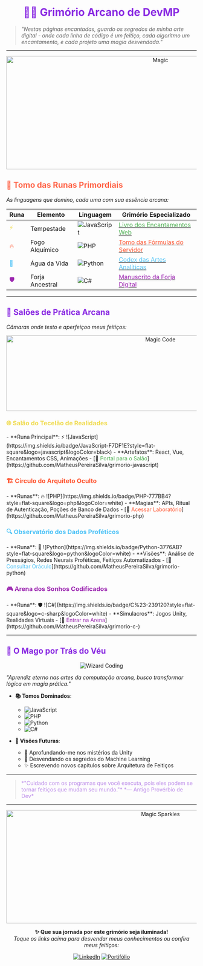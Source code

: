 <h1 align="center" style="color: #8A2BE2;">🧙‍♂️ Grimório Arcano de DevMP</h1>

> *"Nestas páginas encantadas, guardo os segredos de minha arte digital - onde cada linha de código é um feitiço, cada algoritmo um encantamento, e cada projeto uma magia desvendada."*

---

<div align="center">
  <img src="https://media1.giphy.com/media/v1.Y2lkPTc5MGI3NjExcnE4d3dnNnB6dDA3M3B6bDNwbDJyajFpMm9kaHlubzBubWo0cDVlOCZlcD12MV9pbnRlcm5hbF9naWZfYnlfaWQmY3Q9Zw/XGbU8CyGpRdgh5wY4f/giphy.gif" alt="Magic" width="800" height="300">
</div>

## <h2 style="color: #FF6347">📜 Tomo das Runas Primordiais</h2>

*As linguagens que domino, cada uma com sua essência arcana:*

| Runa | Elemento | Linguagem | Grimório Especializado |
|------|----------|-----------|------------------------|
| <span style="color: #F0DB4F">⚡</span> | Tempestade | ![JavaScript](https://img.shields.io/badge/JavaScript-F7DF1E?style=flat-square&logo=javascript&logoColor=black) | [<span style="color: #4CAF50">Livro dos Encantamentos Web</span>](https://github.com/MatheusPereiraSilva/grimorio-javascript) |
| <span style="color: #FF5733">🔥</span> | Fogo Alquímico | ![PHP](https://img.shields.io/badge/PHP-777BB4?style=flat-square&logo=php&logoColor=white) | [<span style="color: #FF5733">Tomo das Fórmulas do Servidor</span>](https://github.com/MatheusPereiraSilva/grimorio-php) |
| <span style="color: #4FC3F7">🌊</span> | Água da Vida | ![Python](https://img.shields.io/badge/Python-3776AB?style=flat-square&logo=python&logoColor=white) | [<span style="color: #4FC3F7">Codex das Artes Analíticas</span>](https://github.com/MatheusPereiraSilva/grimorio-python) |
| <span style="color: #9C27B0">🛡️</span> | Forja Ancestral | ![C#](https://img.shields.io/badge/C%23-239120?style=flat-square&logo=c-sharp&logoColor=white) | [<span style="color: #9C27B0">Manuscrito da Forja Digital</span>](https://github.com/MatheusPereiraSilva/grimorio-c-) |

---

<h2 style="color: #8A2BE2">🏰 Salões de Prática Arcana</h2>

*Câmaras onde testo e aperfeiçoo meus feitiços:*

<div align="center">
  <img src="https://media3.giphy.com/media/v1.Y2lkPTc5MGI3NjExamt1M2xkbnRrOTU1Yzdmc3YzamZ5YjFrNzJnZGFwZmU5ajQ2Y21odiZlcD12MV9pbnRlcm5hbF9naWZfYnlfaWQmY3Q9Zw/72jjz44lNYqypo0qRZ/giphy.gif" width="800" height="200" alt="Magic Code">
</div>

<h3 style="color: #F0DB4F">🌐 Salão do Tecelão de Realidades</h3>
- **Runa Principal**: ⚡ ![JavaScript](https://img.shields.io/badge/JavaScript-F7DF1E?style=flat-square&logo=javascript&logoColor=black)
- **Artefatos**: React, Vue, Encantamentos CSS, Animações
- [🔮 <span style="color: #4CAF50">Portal para o Salão</span>](https://github.com/MatheusPereiraSilva/grimorio-javascript)

<h3 style="color: #FF5733">🏗️ Círculo do Arquiteto Oculto</h3>
- **Runas**: 🔥 ![PHP](https://img.shields.io/badge/PHP-777BB4?style=flat-square&logo=php&logoColor=white)
- **Magias**: APIs, Ritual de Autenticação, Poções de Banco de Dados
- [🧪 <span style="color: #FF5733">Acessar Laboratório</span>](https://github.com/MatheusPereiraSilva/grimorio-php)

<h3 style="color: #4FC3F7">🔍 Observatório dos Dados Proféticos</h3>
- **Runa**: 🌊 ![Python](https://img.shields.io/badge/Python-3776AB?style=flat-square&logo=python&logoColor=white)
- **Visões**: Análise de Presságios, Redes Neurais Proféticas, Feitiços Automatizados
- [🔭 <span style="color: #4FC3F7">Consultar Oráculo</span>](https://github.com/MatheusPereiraSilva/grimorio-python)

<h3 style="color: #9C27B0">🎮 Arena dos Sonhos Codificados</h3>
- **Runa**: 🛡️ ![C#](https://img.shields.io/badge/C%23-239120?style=flat-square&logo=c-sharp&logoColor=white)
- **Simulacros**: Jogos Unity, Realidades Virtuais
- [🎲 <span style="color: #9C27B0">Entrar na Arena</span>](https://github.com/MatheusPereiraSilva/grimorio-c-)

---

<h2 style="color: #8A2BE2">🧙 O Mago por Trás do Véu</h2>

<div align="center">
  <img src="https://media0.giphy.com/media/v1.Y2lkPTc5MGI3NjExOHp1dWFpczNuZzVwNHRlZHAzNWhhMWplY2F0M3Z1b3NhMTF3ZDFqbyZlcD12MV9pbnRlcm5hbF9naWZfYnlfaWQmY3Q9Zw/j7nnjahrZgJWrME525/giphy.gif" alt="Wizard Coding">
</div>

*"Aprendiz eterno nas artes da computação arcana, busco transformar lógica em magia prática."*

- **📚 Tomos Dominados**: 
  - ![JavaScript](https://img.shields.io/badge/JavaScript-F7DF1E?style=flat-square&logo=javascript&logoColor=black)
  - ![PHP](https://img.shields.io/badge/PHP-777BB4?style=flat-square&logo=php&logoColor=white)
  - ![Python](https://img.shields.io/badge/Python-3776AB?style=flat-square&logo=python&logoColor=white)
  - ![C#](https://img.shields.io/badge/C%23-239120?style=flat-square&logo=c-sharp&logoColor=white)

- **🔮 Visões Futuras**: 
  - 🌌 Aprofundando-me nos mistérios da Unity
  - 🧠 Desvendando os segredos do Machine Learning
  - ✨ Escrevendo novos capítulos sobre Arquitetura de Feitiços

---

> <p style="color: #bb8ae9ff">*"Cuidado com os programas que você executa, pois eles podem se tornar feitiços que mudam seu mundo."*  
> *— Antigo Provérbio de Dev*</p>

---

<div align="center">
  <img src="https://media1.giphy.com/media/v1.Y2lkPTc5MGI3NjExM3loNmUxcnM5YjNqYTNhc29qbjVlaWs1NTYyYWt3eGY3eDA0Y2ZiZCZlcD12MV9pbnRlcm5hbF9naWZfYnlfaWQmY3Q9Zw/jpDnYgdU41RrVQJSeX/giphy.gif" width="800" height="300" alt="Magic Sparkles">
  
  **✨ Que sua jornada por este grimório seja iluminada!**  
  *Toque os links acima para desvendar meus conhecimentos ou confira meus feitiços:*
  
  [![LinkedIn](https://img.shields.io/badge/LinkedIn-0077B5?style=for-the-badge&logo=linkedin&logoColor=white)](https://www.linkedin.com/in/pereiramatheus27/)
[![Portifólio](https://img.shields.io/badge/website-000000?style=for-the-badge&logo=About.me&logoColor=white)](https://devmp.com.br/)

</div>
